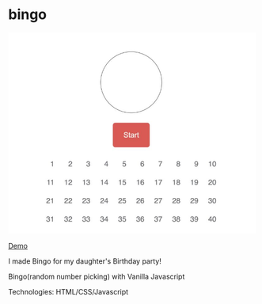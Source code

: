 # bingo
<img src="/bingo.jpeg" alt="revieu" width="500px"  />


[Demo](https://bingo-carveler.vercel.app/)

I made Bingo for my daughter's Birthday party!

Bingo(random number picking) with Vanilla Javascript

Technologies: HTML/CSS/Javascript


